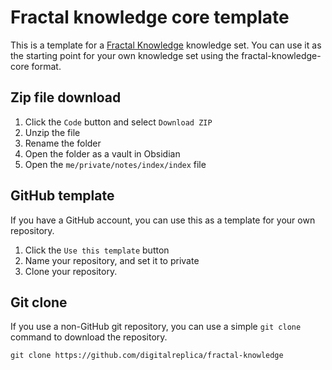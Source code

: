 # Fractal knowledge core template
This is a template for a [Fractal Knowledge](https://github.com/digitalreplica/fractal-knowledge) knowledge set. You can use it as the starting point for your own knowledge set using the fractal-knowledge-core format.

## Zip file download
1. Click the `Code` button and select `Download ZIP`
2. Unzip the file
3. Rename the folder
4. Open the folder as a vault in Obsidian
5. Open the `me/private/notes/index/index` file

## GitHub template
If you have a GitHub account, you can use this as a template for your own repository.

1. Click the `Use this template` button
2. Name your repository, and set it to private
3. Clone your repository.

## Git clone
If you use a non-GitHub git repository, you can use a simple `git clone` command to download the repository.

```
git clone https://github.com/digitalreplica/fractal-knowledge
```
